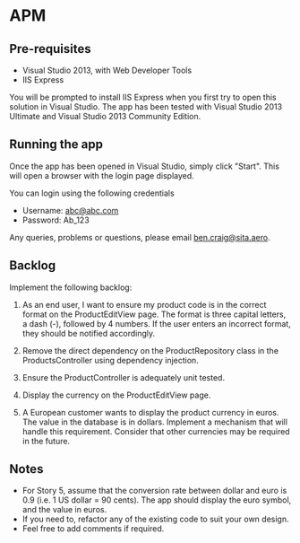 # APM

## Pre-requisites

- Visual Studio 2013, with Web Developer Tools
- IIS Express

You will be prompted to install IIS Express when you first try to open this solution in Visual Studio. The app has been tested with Visual Studio 2013 Ultimate and Visual Studio 2013 Community Edition.

## Running the app

Once the app has been opened in Visual Studio, simply click "Start". This will open a browser with the login page displayed.

You can login using the following credentials

- Username:    abc@abc.com
- Password:    Ab_123

Any queries, problems or questions, please email ben.craig@sita.aero.

## Backlog

Implement the following backlog:

1. As an end user, I want to ensure my product code is in the correct format on the ProductEditView page. The format is three capital letters, a dash (-), followed by 4 numbers. If the user enters an incorrect format, they should be notified accordingly.

2. Remove the direct dependency on the ProductRepository class in the ProductsController using dependency injection. 

3. Ensure the ProductController is adequately unit tested. 

4. Display the currency on the ProductEditView page.

5. A European customer wants to display the product currency in euros. The value in the database is in dollars. Implement a mechanism that will handle this requirement. Consider that other currencies may be required in the future.


## Notes

- For Story 5, assume that the conversion rate between dollar and euro is 0.9 (i.e. 1 US dollar = 90 cents). The app should display the euro symbol, and the value in euros.
- If you need to, refactor any of the existing code to suit your own design.
- Feel free to add comments if required.
